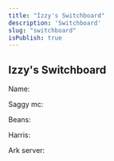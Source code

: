 ```yaml
---
title: "Izzy's Switchboard"
description: 'Switchboard'
slug: "switchboard"
isPublish: true
---
```


## Izzy's Switchboard

Name:

Saggy mc:

Beans:

Harris:

Ark server:


